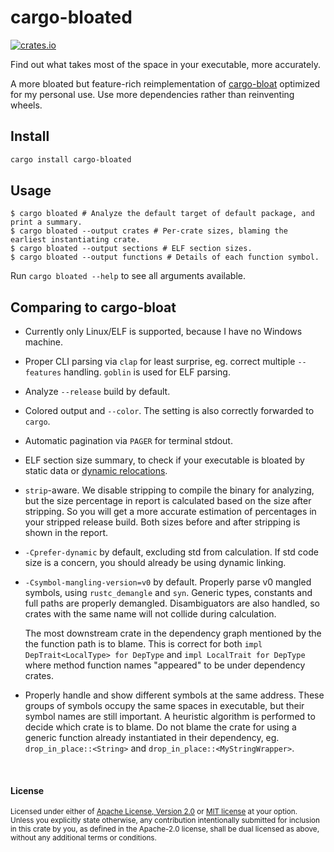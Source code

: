 # cargo-bloated

[![crates.io](https://img.shields.io/crates/v/cargo-bloated)](https://crates.io/crates/cargo-bloated)

Find out what takes most of the space in your executable, more accurately.

A more bloated but feature-rich reimplementation of
[cargo-bloat](https://github.com/RazrFalcon/cargo-bloat)
optimized for my personal use.
Use more dependencies rather than reinventing wheels.

## Install

```bash
cargo install cargo-bloated
```

## Usage

```console
$ cargo bloated # Analyze the default target of default package, and print a summary.
$ cargo bloated --output crates # Per-crate sizes, blaming the earliest instantiating crate.
$ cargo bloated --output sections # ELF section sizes.
$ cargo bloated --output functions # Details of each function symbol.
```

Run `cargo bloated --help` to see all arguments available.

## Comparing to cargo-bloat

- Currently only Linux/ELF is supported, because I have no Windows machine.

- Proper CLI parsing via `clap` for least surprise, eg. correct multiple
  `--features` handling. `goblin` is used for ELF parsing.

- Analyze `--release` build by default.

- Colored output and `--color`. The setting is also correctly forwarded to `cargo`.

- Automatic pagination via `PAGER` for terminal stdout.

- ELF section size summary, to check if your executable is bloated by static
  data or [dynamic relocations](https://github.com/unicode-rs/unicode-normalization/pull/86).

- `strip`-aware. We disable stripping to compile the binary for analyzing, but
  the size percentage in report is calculated based on the size after stripping.
  So you will get a more accurate estimation of percentages in your stripped release
  build. Both sizes before and after stripping is shown in the report.

- `-Cprefer-dynamic` by default, excluding std from calculation. If std code
  size is a concern, you should already be using dynamic linking.

- `-Csymbol-mangling-version=v0` by default. Properly parse v0 mangled symbols, using
  `rustc_demangle` and `syn`. Generic types, constants and full paths are
  properly demangled. Disambiguators are also handled, so crates with the same
  name will not collide during calculation.

  The most downstream crate in the dependency graph mentioned by the the
  function path is to blame.
  This is correct for both `impl DepTrait<LocalType> for DepType` and
  `impl LocalTrait for DepType` where method function names "appeared" to be
  under dependency crates.

- Properly handle and show different symbols at the same address. These groups of symbols
  occupy the same spaces in executable, but their symbol names are still important.
  A heuristic algorithm is performed to decide which crate is to blame.
  Do not blame the crate for using a generic function already instantiated in
  their dependency, eg. `drop_in_place::<String>` and `drop_in_place::<MyStringWrapper>`.

<br>

#### License

<sup>
Licensed under either of <a href="LICENSE-APACHE">Apache License, Version
2.0</a> or <a href="LICENSE-MIT">MIT license</a> at your option.
</sup>

<br>

<sub>
Unless you explicitly state otherwise, any contribution intentionally submitted
for inclusion in this crate by you, as defined in the Apache-2.0 license, shall
be dual licensed as above, without any additional terms or conditions.
</sub>